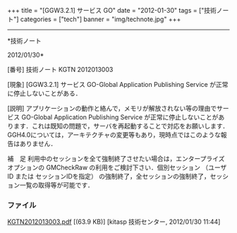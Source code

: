 ﻿+++
title = "[GGW3.2.1] サービス GO"
date = "2012-01-30"
tags = ["技術ノート"]
categories = ["tech"]
banner = "img/technote.jpg"
+++

-----------------------------------------------------------------------------------------------------------------------------

*技術ノート

2012/01/30*


[番号]
技術ノート KGTN 2012013003

[現象]
[GGW3.2.1] サービス GO-Global Application Publishing Service
が正常に停止しないことがある．

[説明]
アプリケーションの動作と絡んで，メモリが解放されない等の理由でサービス
GO-Global Application Publishing Service
が正常に停止しないことがあります．これは既知の問題で，サーバを再起動することで対応をお願いします．GGH4.0については，アーキテクチャの変更等もあり，現時点ではこのような報告はありません．

補　足
利用中のセッションを全て強制終了させたい場合は，エンタープライズオプションの
GMCheckRaw の利用をご検討下さい．個別セッション （ユーザID または
セッションIDを指定）
の強制終了，全セッションの強制終了，セッション一覧の取得等が可能です．


### ファイル

 
 


[KGTN2012013003.pdf](http://techreport.kitasp.net/attachments/download/820/KGTN2012013003.pdf)
 [(63.9 KB)] [kitasp 技術センター, 2012/01/30
11:44]


 


 

